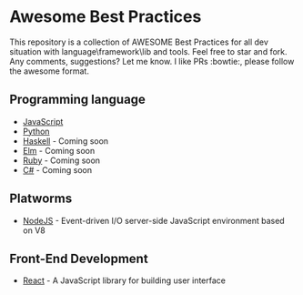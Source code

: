 # Awesome Best Practices
This repository is a collection of AWESOME Best Practices for all dev situation with language\framework\lib and tools. Feel free to star and fork. Any comments, suggestions? Let me know. I like PRs :bowtie:, please follow the awesome format.

## Programming language

- [JavaScript](https://github.com/ximet/awesome-best-practices/blob/master/language/javascript.md)
- [Python](https://github.com/ximet/awesome-best-practices/blob/master/language/python.md)
- [Haskell](https://github.com/ximet/awesome-best-practices/blob/master/language/haskell.md) - Coming soon
- [Elm](https://github.com/ximet/awesome-best-practices/blob/master/language/elm.md) - Coming soon
- [Ruby](https://github.com/ximet/awesome-best-practices/blob/master/language/ruby.md) - Coming soon
- [C#](https://github.com/ximet/awesome-best-practices/blob/master/language/csharp.md) - Coming soon

## Platworms

- [NodeJS](https://github.com/ximet/awesome-best-practices/blob/master/platforms/nodejs/bestPracticesNodeJS.md) - Event-driven I/O server-side JavaScript environment based on V8

## Front-End Development

- [React](https://github.com/ximet/awesome-best-practices/blob/master/frontend/react/bestPracticeReact.md) - A JavaScript library for building user interface
